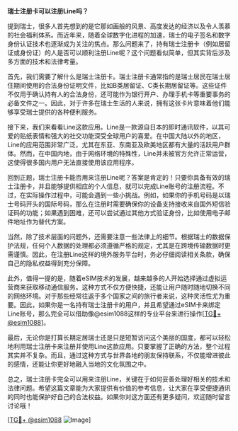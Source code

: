 **瑞士注册卡可以注册Line吗？**

提到瑞士，很多人首先想到的是它那如画般的风景、高度发达的经济以及令人羡慕的社会福利体系。而近年来，随着全球数字化进程的加速，瑞士的电子签名和数字身份认证技术也逐渐成为关注的焦点。那么问题来了，持有瑞士注册卡（例如居留证或身份证）的人是否可以顺利注册Line呢？这个问题看似简单，但其实背后涉及多方面的技术和法律考量。

首先，我们需要了解什么是瑞士注册卡。瑞士注册卡通常指的是瑞士居民在瑞士居住期间使用的合法身份证明文件，比如B类居留证、C类长期居留证等。这些证件不仅用于确认持有人的合法身份，还可能作为银行开户、办理手机卡等重要事务的必备文件之一。因此，对于许多在瑞士生活的人来说，拥有这张卡片意味着他们能够享受瑞士提供的各种便利服务。

接下来，我们来看看Line这款应用。Line是一款源自日本的即时通讯软件，以其可爱的贴纸表情和强大的社交功能深受全球用户的喜爱。在中国大陆以外的地区，Line的应用范围非常广泛，尤其在东亚、东南亚及欧美地区都有大量的活跃用户群体。然而，在中国内地，由于网络环境的特殊性，Line并未被官方允许正常运营，这使得很多国内用户无法直接使用该应用程序。

回到正题，瑞士注册卡能否用来注册Line呢？答案是肯定的！只要你具备有效的瑞士注册卡，并且能够提供相应的个人信息，就可以完成Line账号的注册流程。不过，在实际操作过程中，可能会遇到一些小挑战。例如，如果你的手机号码是以瑞士号码开头的国际号码，那么在注册时需要确保你的设备支持接收来自国外短信验证码的功能；如果遇到困难，还可以尝试通过其他方式验证身份，比如使用电子邮件地址作为替代方案。

当然，除了技术层面的问题外，还需要注意一些法律上的细节。根据瑞士的数据保护法规，任何个人数据的处理都必须遵循严格的规定，尤其是在跨境传输数据时更需谨慎。因此，在注册Line这样的境外服务平台时，务必仔细阅读相关条款，确保自己的隐私权益得到充分保障。

此外，值得一提的是，随着eSIM技术的发展，越来越多的人开始选择通过虚拟运营商来获取移动通信服务。这种方式不仅方便快捷，还能让用户随时随地切换不同的网络环境。对于那些经常往返于多个国家之间的旅行者来说，这种灵活性尤为重要。因此，如果你是一名持有瑞士注册卡的用户，并且希望通过eSIM卡来绑定Line账号，那么完全可以借助像@esim1088这样的专业平台来进行操作[[TG💪+ @esim1088](https://t.me/s/esim1088)]。

最后，无论你是打算长期定居瑞士还是只是短暂访问这个美丽的国度，都可以轻松地利用瑞士注册卡来注册并使用Line这款应用。只要掌握了正确的方法，整个过程其实并不复杂。而且，通过这种方式与世界各地的朋友保持联系，不仅能增进彼此的感情，还能让你更好地融入当地的文化氛围之中。

总之，瑞士注册卡完全可以用来注册Line，关键在于如何妥善处理好相关的技术和法律问题。希望这篇文章能为大家提供有价值的参考信息，让大家在享受便捷通讯的同时也能保护好自己的合法权益。如果你对这方面还有更多疑问，欢迎随时留言讨论哦！

[[TG💪+ @esim1088](https://t.me/s/esim1088) ![Image](https://i.postimg.cc/4NQfJmqS/Snipaste-2025-05-13-00-14-12.png)]